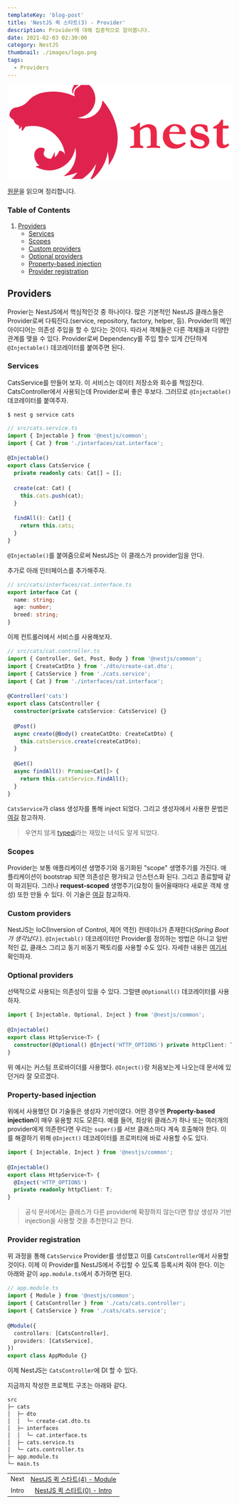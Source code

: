 ```yaml
---
templateKey: 'blog-post'
title: 'NestJS 퀵 스타트(3) - Provider'
description: Provider에 대해 집중적으로 알아봅니다.
date: 2021-02-03 02:30:00
category: NestJS
thumbnail: ./images/logo.png
tags:
  - Providers
---
```


![NestJS Logo](./images/logo.png)

[원문](https://docs.nestjs.com/providers)을 읽으며 정리합니다.

### Table of Contents

1. [Providers](#providers)
   - [Services](#services)
   - [Scopes](#scopes)
   - [Custom providers](#custom-providers)
   - [Optional providers](#optional-providers)
   - [Property-based injection](#property-based-injection)
   - [Provider registration](#provider-registration)

## Providers

Provier는 NestJS에서 핵심적인것 중 하나이다. 많은 기본적인 NestJS 클래스들은 Provider로써 다뤄진다.(service, repository, factory, helper, 등). Provider의 메인 아이디어는 의존성 주입을 할 수 있다는 것이다. 따라서 객체들은 다른 객체들과 다양한 관계를 맺을 수 있다. Provider로써 Dependency를 주입 할수 있게 간단하게 `@Injectable()` 데코레이터를 붙여주면 된다.

### Services

CatsService를 만들어 보자. 이 서비스는 데이터 저장소와 회수를 책임진다. CatsController에서 사용되는데 Provider로써 좋은 후보다. 그러므로 `@Injectable()` 데코레이터를 붙여주자.

```shell
$ nest g service cats
```

```ts
// src/cats.service.ts
import { Injectable } from '@nestjs/common';
import { Cat } from './interfaces/cat.interface';

@Injectable()
export class CatsService {
  private readonly cats: Cat[] = [];

  create(cat: Cat) {
    this.cats.push(cat);
  }

  findAll(): Cat[] {
    return this.cats;
  }
}
```

`@Injectable()`를 붙여줌으로써 NestJS는 이 클래스가 provider임을 안다.

추가로 아래 인터페이스를 추가해주자.

```ts
// src/cats/interfaces/cat.interface.ts
export interface Cat {
  name: string;
  age: number;
  breed: string;
}
```

이제 컨트롤러에서 서비스를 사용해보자.

```ts
// src/cats/cat.controller.ts
import { Controller, Get, Post, Body } from '@nestjs/common';
import { CreateCatDto } from './dto/create-cat.dto';
import { CatsService } from './cats.service';
import { Cat } from './interfaces/cat.interface';

@Controller('cats')
export class CatsController {
  constructor(private catsService: CatsService) {}

  @Post()
  async create(@Body() createCatDto: CreateCatDto) {
    this.catsService.create(createCatDto);
  }

  @Get()
  async findAll(): Promise<Cat[]> {
    return this.catsService.findAll();
  }
}
```

`CatsService`가 class 생성자를 통해 inject 되었다. 그리고 생성자에서 사용한 문법은 [여길](https://www.typescriptlang.org/docs/handbook/classes.html#parameter-properties) 참고하자.

> 우연치 않게 [typedi](https://www.google.com/search?q=typedi&oq=typedi&aqs=chrome..69i57.165j0j1&sourceid=chrome&ie=UTF-8)라는 재밌는 녀석도 알게 되었다.

### Scopes

Provider는 보통 애플리케이션 생명주기와 동기화된 "scope" 생명주기를 가진다. 애플리케이션이 bootstrap 되면 의존성은 평가되고 인스턴스화 된다. 그리고 종료할때 같이 파괴된다. 그러나 **request-scoped** 생명주기(요청이 들어올때마다 새로운 객체 생성) 또한 만들 수 있다. 이 기술은 [여길](https://docs.nestjs.com/fundamentals/injection-scopes) 참고하자.

### Custom providers

NestJS는 IoC(Inversion of Control, 제어 역전) 컨테이너가 존재한다(*Spring Boot가 생각났다.*). `@Injectabl()` 데코레이터만 Provider를 정의하는 방법은 아니고 일반적인 값, 클래스 그리고 동기 비동기 팩토리를 사용할 수도 있다. 자세한 내용은 [여기서](https://docs.nestjs.com/fundamentals/custom-providers) 확인하자.

### Optional providers

선택적으로 사용되는 의존성이 있을 수 있다. 그럴땐 `@Optionall()` 데코레이터를 사용하자.

```ts
import { Injectable, Optional, Inject } from '@nestjs/common';

@Injectable()
export class HttpService<T> {
  constructor(@Optional() @Inject('HTTP_OPTIONS') private httpClient: T) {}
}
```

위 예시는 커스텀 프로바이더를 사용했다. `@Inject()`랑 처음보는게 나오는데 문서에 있던거라 잘 모르겠다.

### Property-based injection

위에서 사용했던 DI 기술들은 생성자 기반이였다. 어떤 경우엔 **Property-based injection**이 매우 유용할 지도 모른다. 예를 들어, 최상위 클래스가 하나 또는 여러개의 provider에게 의존한다면 우리는 `super()`를 서브 클래스마다 계속 호출해야 한다. 이를 해결하기 위해 `@Inject()` 데코레이터를 프로퍼티에 바로 사용할 수도 있다.

```ts
import { Injectable, Inject } from '@nestjs/common';

@Injectable()
export class HttpService<T> {
  @Inject('HTTP_OPTIONS')
  private readonly httpClient: T;
}
```

> 공식 문서에서는 클래스가 다른 provider에 확장하지 않는다면 항상 생성자 기반 injection을 사용할 것을 추천한다고 한다.

### Provider registration

위 과정을 통해 `CatsService` Provider를 생성했고 이를 `CatsController`에서 사용할 것이다. 이제 이 Provider를 NestJS에서 주입할 수 있도록 등록시켜 줘야 한다. 이는 아래와 같이 `app.module.ts`에서 추가하면 된다.

```ts
// app.module.ts
import { Module } from '@nestjs/common';
import { CatsController } from './cats/cats.controller';
import { CatsService } from './cats/cats.service';

@Module({
  controllers: [CatsController],
  providers: [CatsService],
})
export class AppModule {}
```

이제 NestJS는 `CatsController`에 DI 할 수 있다.

지금까지 작성한 프로젝트 구조는 아래와 같다.

```
src
├─ cats
│  ├─ dto
│  │  └─ create-cat.dto.ts
│  ├─ interfaces
│  │  └─ cat.interface.ts
│  ├─ cats.service.ts
│  └─ cats.controller.ts
├─ app.module.ts
└─ main.ts
```

|       |                                                               |
| :---: | :-----------------------------------------------------------: |
| Next  | [NestJS 퀵 스타트(4) - Module](https://uchanlee.dev/NestJS/quick-start/4) |
| Intro | [NestJS 퀵 스타트(0) - Intro](https://uchanlee.dev/NestJS/quick-start/0) |
